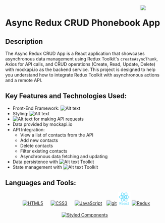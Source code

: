 <img align="right" src="https://media.giphy.com/media/du3J3cXyzhj75IOgvA/giphy.gif" width="75"/>

# **Async Redux CRUD Phonebook App**


## Description

The Async Redux CRUD App is a React application that showcases asynchronous data management using Redux Toolkit's `createAsyncThunk`, Axios for API calls, and CRUD operations (Create, Read, Update, Delete) with mockapi.io as the backend service. This project is designed to help you understand how to integrate Redux Toolkit with asynchronous actions and a remote API.

## Key Features and Technologies Used:

- Front-End Framework: ![Alt text](https://img.shields.io/badge/React-61DAFB.svg?style=for-the-badge&logo=React&logoColor=black)
- Styling: ![Alt text](https://img.shields.io/badge/styledcomponents-DB7093.svg?style=for-the-badge&logo=styled-components&logoColor=white)
- ![Alt text](https://img.shields.io/badge/Axios-5A29E4.svg?style=for-the-badge&logo=Axios&logoColor=white) for making API requests
- Data provided by mockapi.io
- API Integration:
  - View a list of contacts from the API
  - Add new contacts
  - Delete contacts
  - Filter existing contacts
  - Asynchronous data fetching and updating
- Data persistence with ![Alt text](https://img.shields.io/badge/Redux-764ABC.svg?style=for-the-badge&logo=Redux&logoColor=white) Toolkit
- State management with ![Alt text](https://img.shields.io/badge/Redux-764ABC.svg?style=for-the-badge&logo=Redux&logoColor=white) Toolkit

## Languages and Tools:

<div align="center">  
 
<a href="https://en.wikipedia.org/wiki/HTML5" target="_blank"><img style="margin: 10px" src="https://profilinator.rishav.dev/skills-assets/html5-original-wordmark.svg" alt="HTML5" height="50" /></a>
<a href="https://www.w3schools.com/css/" target="_blank"><img style="margin: 10px" src="https://profilinator.rishav.dev/skills-assets/css3-original-wordmark.svg" alt="CSS3" height="50" /></a>
<a href="https://www.javascript.com/" target="_blank"><img style="margin: 10px" src="https://profilinator.rishav.dev/skills-assets/javascript-original.svg" alt="JavaScript" height="50" /></a>
<a href="https://git-scm.com/" target="_blank" rel="noreferrer"> <img src="https://www.vectorlogo.zone/logos/git-scm/git-scm-icon.svg" alt="git" width="40" height="40"/></a>
<a href="https://reactjs.org/" target="_blank" rel="noreferrer"> <img src="https://raw.githubusercontent.com/devicons/devicon/master/icons/react/react-original-wordmark.svg" alt="react" width="40" height="40"/></a>
<a href="https://redux.js.org/" target="_blank" rel="noreferrer"><img src="https://raw.githubusercontent.com/danielcranney/readme-generator/main/public/icons/skills/redux-colored.svg" width="36" height="36" alt="Redux" /></a>
<a href="https://styled-components.com/" target="_blank"><img style="margin: 10px" src="https://profilinator.rishav.dev/skills-assets/styled-components.png" alt="Styled Components" height="50" /></a>

</div>